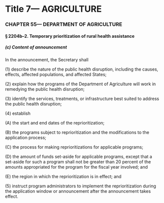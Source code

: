 
# Title 7— AGRICULTURE
### CHAPTER 55— DEPARTMENT OF AGRICULTURE
#### § 2204b–2. Temporary prioritization of rural health assistance
##### (c) Content of announcement

In the announcement, the Secretary shall

(1) describe the nature of the public health disruption, including the causes, effects, affected populations, and affected States;

(2) explain how the programs of the Department of Agriculture will work in remedying the public health disruption;

(3) identify the services, treatments, or infrastructure best suited to address the public health disruption;

(4) establish

(A) the start and end dates of the reprioritization;

(B) the programs subject to reprioritization and the modifications to the application process;

(C) the process for making reprioritizations for applicable programs;

(D) the amount of funds set-aside for applicable programs, except that a set-aside for such a program shall not be greater than 20 percent of the amounts appropriated for the program for the fiscal year involved; and

(E) the region in which the reprioritization is in effect; and

(5) instruct program administrators to implement the reprioritization during the application window or announcement after the announcement takes effect.

